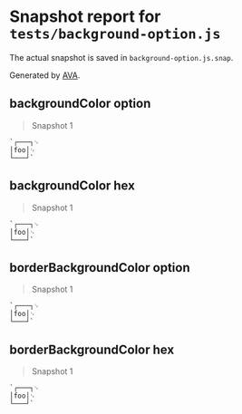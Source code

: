 # Snapshot report for `tests/background-option.js`

The actual snapshot is saved in `background-option.js.snap`.

Generated by [AVA](https://avajs.dev).

## backgroundColor option

> Snapshot 1

    `┌───┐␊
    │foo│␊
    └───┘`

## backgroundColor hex

> Snapshot 1

    `┌───┐␊
    │foo│␊
    └───┘`

## borderBackgroundColor option

> Snapshot 1

    `┌───┐␊
    │foo│␊
    └───┘`

## borderBackgroundColor hex

> Snapshot 1

    `┌───┐␊
    │foo│␊
    └───┘`

